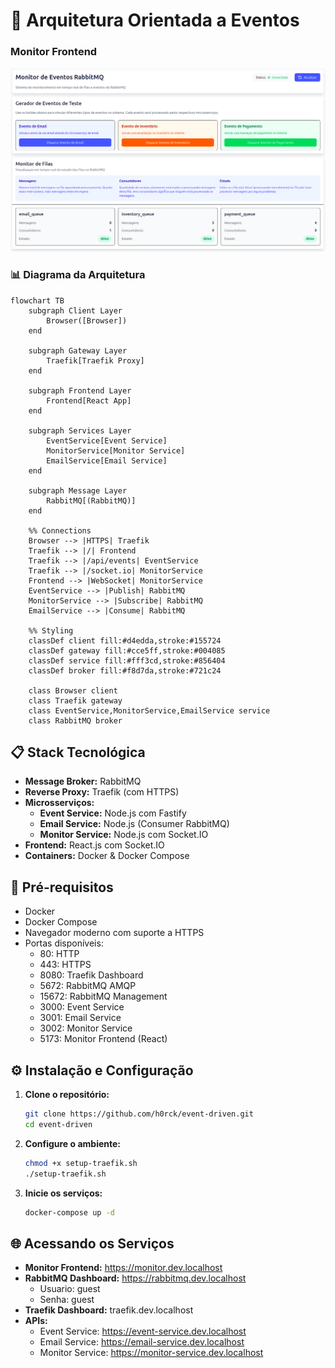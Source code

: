 # 🚀 Arquitetura Orientada a Eventos

### Monitor Frontend
![Monitor Frontend](./assets/images/monitor-frontend.png)

### 📊 Diagrama da Arquitetura
```mermaid
flowchart TB
    subgraph Client Layer
        Browser([Browser])
    end

    subgraph Gateway Layer
        Traefik[Traefik Proxy]
    end

    subgraph Frontend Layer
        Frontend[React App]
    end

    subgraph Services Layer
        EventService[Event Service]
        MonitorService[Monitor Service]
        EmailService[Email Service]
    end

    subgraph Message Layer
        RabbitMQ[(RabbitMQ)]
    end

    %% Connections
    Browser --> |HTTPS| Traefik
    Traefik --> |/| Frontend
    Traefik --> |/api/events| EventService
    Traefik --> |/socket.io| MonitorService
    Frontend --> |WebSocket| MonitorService
    EventService --> |Publish| RabbitMQ
    MonitorService --> |Subscribe| RabbitMQ
    EmailService --> |Consume| RabbitMQ

    %% Styling
    classDef client fill:#d4edda,stroke:#155724
    classDef gateway fill:#cce5ff,stroke:#004085
    classDef service fill:#fff3cd,stroke:#856404
    classDef broker fill:#f8d7da,stroke:#721c24
    
    class Browser client
    class Traefik gateway
    class EventService,MonitorService,EmailService service
    class RabbitMQ broker
```

## 📋 Stack Tecnológica

- **Message Broker:** RabbitMQ
- **Reverse Proxy:** Traefik (com HTTPS)
- **Microsserviços:**
  - **Event Service:** Node.js com Fastify
  - **Email Service:** Node.js (Consumer RabbitMQ)
  - **Monitor Service:** Node.js com Socket.IO 
- **Frontend:** React.js com Socket.IO 
- **Containers:** Docker & Docker Compose

## 🔧 Pré-requisitos

- Docker 
- Docker Compose 
- Navegador moderno com suporte a HTTPS
- Portas disponíveis:
  - 80: HTTP
  - 443: HTTPS
  - 8080: Traefik Dashboard
  - 5672: RabbitMQ AMQP
  - 15672: RabbitMQ Management
  - 3000: Event Service
  - 3001: Email Service
  - 3002: Monitor Service
  - 5173: Monitor Frontend (React)

## ⚙️ Instalação e Configuração

1. **Clone o repositório:**
   ```bash
   git clone https://github.com/h0rck/event-driven.git
   cd event-driven
   ```

2. **Configure o ambiente:**
   ```bash
   chmod +x setup-traefik.sh
   ./setup-traefik.sh
   ```

3. **Inicie os serviços:**
   ```bash
   docker-compose up -d
   ```

## 🌐 Acessando os Serviços

- **Monitor Frontend:** https://monitor.dev.localhost
- **RabbitMQ Dashboard:** https://rabbitmq.dev.localhost
  - Usuario: guest
  - Senha: guest
- **Traefik Dashboard:** traefik.dev.localhost
- **APIs:**
  - Event Service: https://event-service.dev.localhost
  - Email Service: https://email-service.dev.localhost
  - Monitor Service: https://monitor-service.dev.localhost


